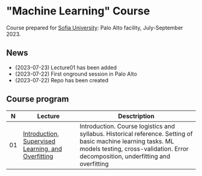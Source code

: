 # "Machine Learning" Course
Course prepared for [Sofia University](https://www.sofia.edu): Palo Alto facility, July-September 2023.

## News
* (2023-07-23) Lecture01 has been added
* (2023-07-22) First onground session in Palo Alto
* (2023-07-22) Repo has been created

## Course program
| N  | Lecture       | Desctription                                 | 
| -- | ------------- | -------------                                | 
| 01 | [Introduction, Supervised Learning, and Overfitting](/lectures/lecture01.pdf)    | Introduction. Course logistics and syllabus. Historical reference. Setting of basic machine learning tasks. ML models testing, cross-validation. Error decomposition, underfitting and overfitting |
